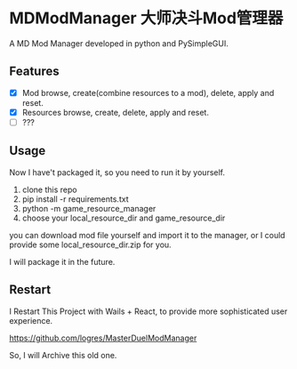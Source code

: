 # MDModManager 大师决斗Mod管理器
A MD Mod Manager developed in python and PySimpleGUI.

## Features

- [x] Mod browse, create(combine resources to a mod), delete, apply and reset.
- [x] Resources browse, create, delete, apply and reset.
- [ ] ???

## Usage

Now I have't packaged it, so you need to run it by yourself.

1. clone this repo
2. pip install -r requirements.txt
3. python -m game_resource_manager
4. choose your local_resource_dir and game_resource_dir

you can download mod file yourself and import it to the manager, or I could provide some local_resource_dir.zip for you.

I will package it in the future.

## Restart

I Restart This Project with Wails + React, to provide more sophisticated user experience.

https://github.com/logres/MasterDuelModManager

So, I will Archive this old one.
